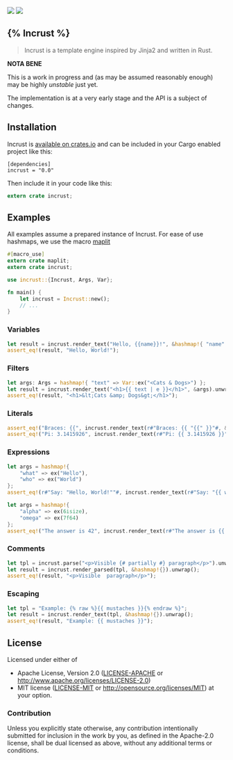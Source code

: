 
![](https://img.shields.io/crates/l/incrust.svg) [![](https://img.shields.io/crates/v/incrust.svg)](https://crates.io/crates/incrust)

## {% Incrust %}

> Incrust is a template engine inspired by Jinja2 and written in Rust.

**NOTA BENE**

This is a work in progress and (as may be assumed reasonably enough) may be highly *unstable* just yet.

The implementation is at a very early stage and the API is a subject of changes.

## Installation

Incrust is [available on crates.io](https://crates.io/crates/incrust) and can be included in your Cargo enabled project like this:

```
[dependencies]
incrust = "0.0"
```

Then include it in your code like this:

```rust
extern crate incrust;
```

## Examples

All examples assume a prepared instance of Incrust. For ease of use hashmaps, we use the macro [maplit](https://crates.io/crates/maplit)

```rust
#[macro_use]
extern crate maplit;
extern crate incrust;

use incrust::{Incrust, Args, Var};

fn main() {
    let incrust = Incrust::new();
    // ...
}
```

### Variables

```rust
let result = incrust.render_text("Hello, {{name}}!", &hashmap!{ "name" => Var::ex("World") }.unwrap();
assert_eq!(result, "Hello, World!");
```

### Filters

```rust
let args: Args = hashmap!{ "text" => Var::ex("<Cats & Dogs>") };
let result = incrust.render_text("<h1>{{ text | e }}</h1>", &args).unwrap();
assert_eq!(result, "<h1>&lt;Cats &amp; Dogs&gt;</h1>");
```

### Literals

```rust
assert_eq!("Braces: {{", incrust.render_text(r#"Braces: {{ "{{" }}"#, &hashmap!{}).unwrap());
assert_eq!("Pi: 3.1415926", incrust.render_text(r#"Pi: {{ 3.1415926 }}"#, &hashmap!{}).unwrap());
```

### Expressions

```rust
let args = hashmap!{
    "what" => ex("Hello"),
    "who" => ex("World")
};
assert_eq!(r#"Say: "Hello, World!""#, incrust.render_text(r#"Say: "{{ what + ", " + who }}!""#, args).unwrap());

let args = hashmap!{
    "alpha" => ex(6isize),
    "omega" => ex(7f64)
};
assert_eq!("The answer is 42", incrust.render_text(r#"The answer is {{ alpha * omega }}"#, args).unwrap());
```

### Comments

```rust
let tpl = incrust.parse("<p>Visible {# partially #} paragraph</p>").unwrap();
let result = incrust.render_parsed(tpl, &hashmap!{}).unwrap();
assert_eq!(result, "<p>Visible  paragraph</p>");
```

### Escaping

```rust
let tpl = "Example: {% raw %}{{ mustaches }}{% endraw %}";
let result = incrust.render_text(tpl, &hashmap!{}).unwrap();
assert_eq!(result, "Example: {{ mustaches }}");
```

## License

Licensed under either of
 * Apache License, Version 2.0 ([LICENSE-APACHE](LICENSE-APACHE) or http://www.apache.org/licenses/LICENSE-2.0)
 * MIT license ([LICENSE-MIT](LICENSE-MIT) or http://opensource.org/licenses/MIT)
at your option.

### Contribution

Unless you explicitly state otherwise, any contribution intentionally submitted
for inclusion in the work by you, as defined in the Apache-2.0 license,
shall be dual licensed as above, without any additional terms or conditions.
